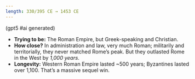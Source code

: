 ```yaml
---
length: 330/395 CE → 1453 CE
---
```

(gpt5 #ai generated)

- **Trying to be:** The Roman Empire, but Greek-speaking and Christian.
- **How close?** In administration and law, very much Roman; militarily and territorially, they never matched Rome’s peak. But they outlasted Rome in the West by _1,000 years_.
- **Longevity:** Western Roman Empire lasted ~500 years; Byzantines lasted over 1,100. That’s a massive sequel win.